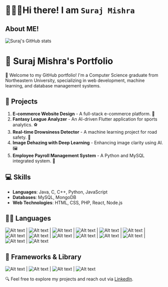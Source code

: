  # 👨🏻‍💻Hi there! I am `Suraj Mishra`
## About ME!


![Suraj's GitHub stats](https://github-readme-stats.vercel.app/api?username=sm5689&count_private=true&show_icons=true&theme=algolia)

<!--
**sm5689/sm5689** is a ✨ _special_ ✨ repository because its `README.md` (this file) appears on your GitHub profile.

Here are some ideas to get you started:

- 🔭 I’m currently working on ...
- 🌱 I’m currently learning ...
- 👯 I’m looking to collaborate on ...
- 🤔 I’m looking for help with ...
- 💬 Ask me about ...
- 📫 How to reach me: ...
- 😄 Pronouns: ...
- ⚡ Fun fact: ...
-->
# 🚀 Suraj Mishra's Portfolio

👋 Welcome to my GitHub portfolio! I'm a Computer Science graduate from Northeastern University, specializing in web development, machine learning, and database management systems.

## 🌟 Projects
1. **E-commerce Website Design** - A full-stack e-commerce platform. 🛒 
2. **Fantasy League Analyzer** - An AI-driven Flutter application for sports analytics. ⚽ 
3. **Real-time Drowsiness Detector** - A machine learning project for road safety. 🚗 
4. **Image Dehazing with Deep Learning** - Enhancing image clarity using AI. 🖼️ 
5. **Employee Payroll Management System** - A Python and MySQL integrated system. 💼 

## 💻 Skills
- **Languages**: Java, C, C++, Python, JavaScript
- **Databases**: MySQL, MongoDB
- **Web Technologies**: HTML, CSS, PHP, React, Node.js

## 👩‍💻 Languages
![Alt text](https://img.shields.io/badge/C-00599C?style=for-the-badge&logo=c&logoColor=white) | ![Alt text](https://img.shields.io/badge/C%2B%2B-00599C?style=for-the-badge&logo=c%2B%2B&logoColor=white) | ![Alt text](https://img.shields.io/badge/CSS3-1572B6?style=for-the-badge&logo=css3&logoColor=white) | ![Alt text](https://img.shields.io/badge/HTML5-E34F26?style=for-the-badge&logo=html5&logoColor=white) | ![Alt text](https://img.shields.io/badge/JavaScript-323330?style=for-the-badge&logo=javascript&logoColor=F7DF1E) | ![Alt text](https://img.shields.io/badge/json-5E5C5C?style=for-the-badge&logo=json&logoColor=white) | ![Alt text](https://img.shields.io/badge/LaTeX-47A141?style=for-the-badge&logo=LaTeX&logoColor=white) | ![Alt text](https://img.shields.io/badge/Numpy-777BB4?style=for-the-badge&logo=numpy&logoColor=white) | ![Alt text](https://img.shields.io/badge/Pandas-2C2D72?style=for-the-badge&logo=pandas&logoColor=white) | ![Alt text](https://img.shields.io/badge/PHP-777BB4?style=for-the-badge&logo=php&logoColor=white) | ![Alt text](https://img.shields.io/badge/PLSQL-F80000?style=for-the-badge&logo=oracle&logoColor=black) | ![Alt text](https://img.shields.io/badge/Python-FFD43B?style=for-the-badge&logo=python&logoColor=blue) | ![Alt text](https://img.shields.io/badge/R-276DC3?style=for-the-badge&logo=r&logoColor=white) | ![Alt text](https://img.shields.io/badge/TensorFlow-FF6F00?style=for-the-badge&logo=TensorFlow&logoColor=white)

## 🚀 Frameworks & Library
![Alt text](https://img.shields.io/badge/Node%20js-339933?style=for-the-badge&logo=nodedotjs&logoColor=white) | ![Alt text](https://img.shields.io/badge/OpenCV-27338e?style=for-the-badge&logo=OpenCV&logoColor=white) | ![Alt text](https://img.shields.io/badge/React-20232A?style=for-the-badge&logo=react&logoColor=61DAFB) | ![Alt text](https://img.shields.io/badge/Django-092E20?style=for-the-badge&logo=django&logoColor=green)


🔍 Feel free to explore my projects and reach out via [LinkedIn](https://www.linkedin.com/in/suraj-mishra-a610b620a/).

